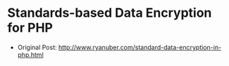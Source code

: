Standards-based Data Encryption for PHP
=======================================

* Original Post: http://www.ryanuber.com/standard-data-encryption-in-php.html
